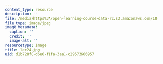 ```yaml
---
content_type: resource
description: ''
file: /media/https%3A/open-learning-course-data-rc.s3.amazonaws.com/18-01sc-single-variable-calculus-fall-2010/d1b728f0d6e6f1fa3aa1c29573666957_lec24.jpg
file_type: image/jpeg
image_metadata:
  caption: ''
  credit: ''
  image-alt: ''
resourcetype: Image
title: lec24.jpg
uid: d1b728f0-d6e6-f1fa-3aa1-c29573666957
---
```

